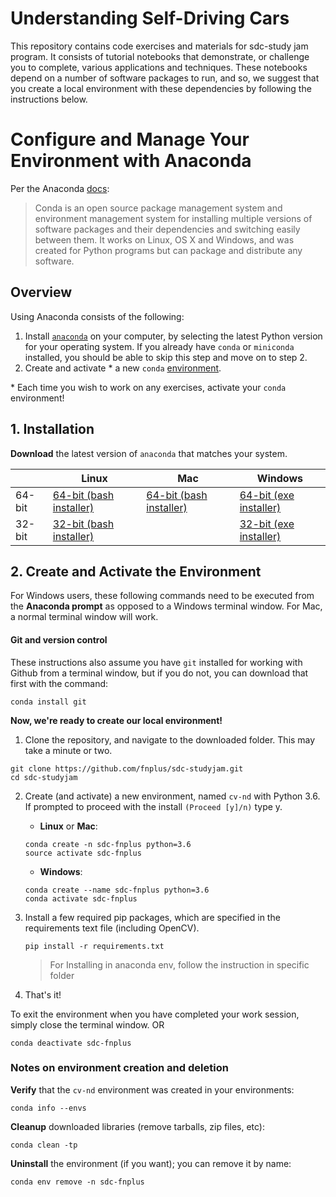 # Understanding Self-Driving Cars 
This repository contains code exercises and materials for sdc-study jam program. It consists of tutorial notebooks that demonstrate, or challenge you to complete, various applications and techniques. These notebooks depend on a number of software packages to run, and so, we suggest that you create a local environment with these dependencies by following the instructions below.

# Configure and Manage Your Environment with Anaconda

Per the Anaconda [docs](https://www.anaconda.com/documentation-page/):

> Conda is an open source package management system and environment management system 
for installing multiple versions of software packages and their dependencies and 
switching easily between them. It works on Linux, OS X and Windows, and was created 
for Python programs but can package and distribute any software.

## Overview
Using Anaconda consists of the following:

1. Install [`anaconda`](https://www.anaconda.com/distribution/) on your computer, by selecting the latest Python version for your operating system. If you already have `conda` or `miniconda` installed, you should be able to skip this step and move on to step 2.
2. Create and activate * a new `conda` [environment](https://docs.anaconda.com/anaconda/navigator/tutorials/manage-environments/).

\* Each time you wish to work on any exercises, activate your `conda` environment!

## 1. Installation

**Download** the latest version of `anaconda` that matches your system.

|        | Linux | Mac | Windows | 
|--------|-------|-----|---------|
| 64-bit | [64-bit (bash installer)][lin64] | [64-bit (bash installer)][mac64] | [64-bit (exe installer)][win64]
| 32-bit | [32-bit (bash installer)][lin32] |  | [32-bit (exe installer)][win32]

[win64]: https://repo.anaconda.com/archive/Anaconda3-2018.12-Windows-x86_64.exe
[win32]: https://repo.anaconda.com/archive/Anaconda3-2018.12-Windows-x86.exe
[mac64]: https://repo.anaconda.com/archive/Anaconda3-2018.12-MacOSX-x86_64.sh
[lin64]: https://repo.anaconda.com/archive/Anaconda3-2018.12-Linux-x86_64.sh
[lin32]: https://repo.anaconda.com/archive/Anaconda3-2018.12-Linux-x86.sh

## 2. Create and Activate the Environment

For Windows users, these following commands need to be executed from the **Anaconda prompt** as opposed to a Windows terminal window. For Mac, a normal terminal window will work. 

#### Git and version control
These instructions also assume you have `git` installed for working with Github from a terminal window, but if you do not, you can download that first with the command:
```
conda install git
```

**Now, we're ready to create our local environment!**

1. Clone the repository, and navigate to the downloaded folder. This may take a minute or two.
```
git clone https://github.com/fnplus/sdc-studyjam.git
cd sdc-studyjam
```

2. Create (and activate) a new environment, named `cv-nd` with Python 3.6. If prompted to proceed with the install `(Proceed [y]/n)` type y.

	- __Linux__ or __Mac__: 
	```
	conda create -n sdc-fnplus python=3.6
	source activate sdc-fnplus
	```
	- __Windows__: 
	```
	conda create --name sdc-fnplus python=3.6
	conda activate sdc-fnplus
	```
3. Install a few required pip packages, which are specified in the requirements text file (including OpenCV).
    ```
    pip install -r requirements.txt
    ```
    > For Installing in anaconda env, follow the instruction in specific folder 

4. That's it!

To exit the environment when you have completed your work session, simply close the terminal window. OR
```
conda deactivate sdc-fnplus
```


### Notes on environment creation and deletion

**Verify** that the `cv-nd` environment was created in your environments:

```
conda info --envs
```

**Cleanup** downloaded libraries (remove tarballs, zip files, etc):

```
conda clean -tp
```

**Uninstall** the environment (if you want); you can remove it by name:

```
conda env remove -n sdc-fnplus
```
